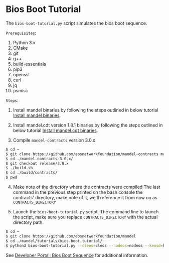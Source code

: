 # Bios Boot Tutorial

The `bios-boot-tutorial.py` script simulates the bios boot sequence.

``Prerequisites``:

1. Python 3.x
2. CMake
3. git
4. g++
5. build-essentials
6. pip3
7. openssl
8. curl
9. jq
10. psmisc


``Steps``:

1. Install mandel binaries by following the steps outlined in below tutorial
[Install mandel binaries](https://github.com/eosnetworkfoundation/mandel/tree/release/3.0.x#Building).

2. Install mandel.cdt version 1.8.1 binaries by following the steps outlined in below tutorial
[Install mandel.cdt binaries](https://github.com/eosnetworkfoundation/mandel.cdt/tree/v1.8.1#binary-releases).

3. Compile `mandel-contracts` version 3.0.x

```bash
$ cd ~
$ git clone https://github.com/eosnetworkfoundation/mandel-contracts mandel.contracts-3.0.x
$ cd ./mandel.contracts-3.0.x/
$ git checkout release/3.0.x
$ ./build.sh
$ cd ./build/contracts/
$ pwd

```

4. Make note of the directory where the contracts were compiled
The last command in the previous step printed on the bash console the contracts' directory, make note of it, we'll reference it from now on as `CONTRACTS_DIRECTORY`

5. Launch the `bios-boot-tutorial.py` script.
The command line to launch the script, make sure you replace `CONTRACTS_DIRECTORY` with the actual directory path.

```bash
$ cd ~
$ git clone https://github.com/eosnetworkfoundation/mandel
$ cd ./mandel/tutorials/bios-boot-tutorial/
$ python3 bios-boot-tutorial.py --cleos=cleos --nodeos=nodeos --keosd=keosd --contracts-dir="CONTRACTS_DIRECTORY" -w -a

```

See [Developer Portal: Bios Boot Sequence](https://developers.eos.io/welcome/latest/tutorials/bios-boot-sequence) for additional information.
